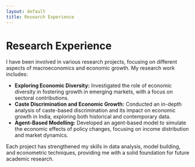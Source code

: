```yaml
---
layout: default
title: Research Experience
---
```


# Research Experience

I have been involved in various research projects, focusing on different aspects of macroeconomics and economic growth. My research work includes:

- **Exploring Economic Diversity:** Investigated the role of economic diversity in fostering growth in emerging markets, with a focus on sectoral contributions.
- **Caste Discrimination and Economic Growth:** Conducted an in-depth analysis of caste-based discrimination and its impact on economic growth in India, exploring both historical and contemporary data.
- **Agent-Based Modelling:** Developed an agent-based model to simulate the economic effects of policy changes, focusing on income distribution and market dynamics.

Each project has strengthened my skills in data analysis, model building, and econometric techniques, providing me with a solid foundation for future academic research.
